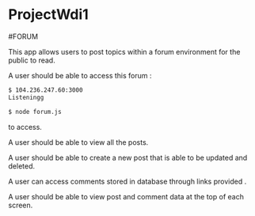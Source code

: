 # ProjectWdi1

#FORUM

This app allows users to post topics within a forum environment for the public to read.

A user should be able to access this forum :
```bash
$ 104.236.247.60:3000
Listeningg
```
```bash
$ node forum.js
```
to access.

A user should be able to view all the posts.

A user should be able to create a new post that is able to be updated and deleted.

A user can access comments stored in database through links provided .  



A user should be able to view post and comment data at the top of each screen.
